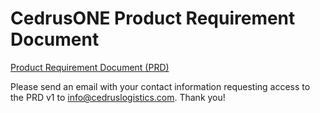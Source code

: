 # CedrusONE Product Requirement Document

[Product Requirement Document (PRD)](https://docs.google.com/document/d/1G-KY84g2jpZRGF1e8IJyWzYiYlQSNwzk0SmtEOiKJv4/edit?usp=sharing)

Please send an email with your contact information requesting access to the PRD v1 to info@cedruslogistics.com. Thank you!
